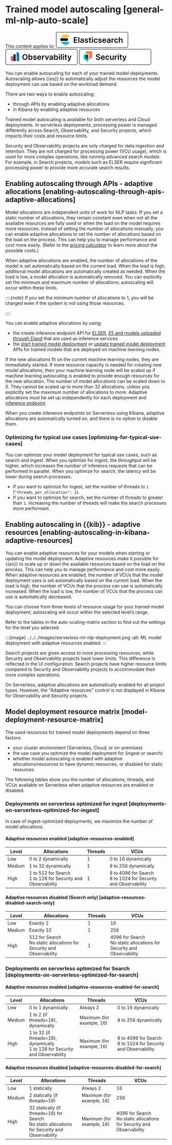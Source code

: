 # Trained model autoscaling [general-ml-nlp-auto-scale]

This content applies to: [![Elasticsearch](../../../images/serverless-es-badge.svg "")](../../../solutions/search.md) [![Observability](../../../images/serverless-obs-badge.svg "")](../../../solutions/observability.md) [![Security](../../../images/serverless-sec-badge.svg "")](../../../solutions/security/elastic-security-serverless.md)

You can enable autoscaling for each of your trained model deployments. Autoscaling allows {{es}} to automatically adjust the resources the model deployment can use based on the workload demand.

There are two ways to enable autoscaling:

* through APIs by enabling adaptive allocations
* in Kibana by enabling adaptive resources

Trained model autoscaling is available for both serverless and Cloud deployments. In serverless deployments, processing power is managed differently across Search, Observability, and Security projects, which impacts their costs and resource limits.

Security and Observability projects are only charged for data ingestion and retention. They are not charged for processing power (VCU usage), which is used for more complex operations, like running advanced search models. For example, in Search projects, models such as ELSER require significant processing power to provide more accurate search results.


## Enabling autoscaling through APIs - adaptive allocations [enabling-autoscaling-through-apis-adaptive-allocations]

Model allocations are independent units of work for NLP tasks. If you set a static number of allocations, they remain constant even when not all the available resources are fully used or when the load on the model requires more resources. Instead of setting the number of allocations manually, you can enable adaptive allocations to set the number of allocations based on the load on the process. This can help you to manage performance and cost more easily. (Refer to the [pricing calculator](https://cloud.elastic.co/pricing) to learn more about the possible costs.)

When adaptive allocations are enabled, the number of allocations of the model is set automatically based on the current load. When the load is high, additional model allocations are automatically created as needed. When the load is low, a model allocation is automatically removed. You can explicitly set the minimum and maximum number of allocations; autoscaling will occur within these limits.

::::{note}
If you set the minimum number of allocations to 1, you will be charged even if the system is not using those resources.

::::


You can enable adaptive allocations by using:

* the create inference endpoint API for [ELSER](../../../explore-analyze/elastic-inference/inference-api/elser-inference-integration.md ), [E5 and models uploaded through Eland](../../../explore-analyze/elastic-inference/inference-api/elasticsearch-inference-integration.md) that are used as inference services.
* the [start trained model deployment](https://www.elastic.co/docs/api/doc/elasticsearch/operation/operation-ml-start-trained-model-deployment) or [update trained model deployment](https://www.elastic.co/docs/api/doc/elasticsearch/operation/operation-ml-update-trained-model-deployment) APIs for trained models that are deployed on machine learning nodes.

If the new allocations fit on the current machine learning nodes, they are immediately started. If more resource capacity is needed for creating new model allocations, then your machine learning node will be scaled up if machine learning autoscaling is enabled to provide enough resources for the new allocation. The number of model allocations can be scaled down to 0. They cannot be scaled up to more than 32 allocations, unless you explicitly set the maximum number of allocations to more. Adaptive allocations must be set up independently for each deployment and [inference endpoint](https://www.elastic.co/docs/api/doc/elasticsearch/group/endpoint-inference).

When you create inference endpoints on Serverless using Kibana, adaptive allocations are automatically turned on, and there is no option to disable them.


### Optimizing for typical use cases [optimizing-for-typical-use-cases]

You can optimize your model deployment for typical use cases, such as search and ingest. When you optimize for ingest, the throughput will be higher, which increases the number of inference requests that can be performed in parallel. When you optimize for search, the latency will be lower during search processes.

* If you want to optimize for ingest, set the number of threads to `1` (`"threads_per_allocation": 1`).
* If you want to optimize for search, set the number of threads to greater than `1`. Increasing the number of threads will make the search processes more performant.


## Enabling autoscaling in {{kib}} - adaptive resources [enabling-autoscaling-in-kibana-adaptive-resources]

You can enable adaptive resources for your models when starting or updating the model deployment. Adaptive resources make it possible for {{es}} to scale up or down the available resources based on the load on the process. This can help you to manage performance and cost more easily. When adaptive resources are enabled, the number of VCUs that the model deployment uses is set automatically based on the current load. When the load is high, the number of VCUs that the process can use is automatically increased. When the load is low, the number of VCUs that the process can use is automatically decreased.

You can choose from three levels of resource usage for your trained model deployment; autoscaling will occur within the selected level’s range.

Refer to the tables in the auto-scaling-matrix section to find out the settings for the level you selected.

:::{image} ../../../images/serverless-ml-nlp-deployment.png
:alt: ML model deployment with adaptive resources enabled.
:::

Search projects are given access to more processing resources, while Security and Observability projects have lower limits. This difference is reflected in the UI configuration: Search projects have higher resource limits compared to Security and Observability projects to accommodate their more complex operations.

On Serverless, adaptive allocations are automatically enabled for all project types. However, the "Adaptive resources" control is not displayed in Kibana for Observability and Security projects.


## Model deployment resource matrix [model-deployment-resource-matrix]

The used resources for trained model deployments depend on three factors:

* your cluster environment (Serverless, Cloud, or on-premises)
* the use case you optimize the model deployment for (ingest or search)
* whether model autoscaling is enabled with adaptive allocations/resources to have dynamic resources, or disabled for static resources

The following tables show you the number of allocations, threads, and VCUs available on Serverless when adaptive resources are enabled or disabled.


### Deployments on serverless optimized for ingest [deployments-on-serverless-optimized-for-ingest]

In case of ingest-optimized deployments, we maximize the number of model allocations.


#### Adaptive resources enabled [adaptive-resources-enabled]

| Level | Allocations | Threads | VCUs |
| --- | --- | --- | --- |
| Low | 0 to 2 dynamically | 1 | 0 to 16 dynamically |
| Medium | 1 to 32 dynamically | 1 | 8 to 256 dynamically |
| High | 1 to 512 for Search<br> 1 to 128 for Security and Observability<br> | 1 | 8 to 4096 for Search<br> 8 to 1024 for Security and Observability<br> |


#### Adaptive resources disabled (Search only) [adaptive-resources-disabled-search-only]

| Level | Allocations | Threads | VCUs |
| --- | --- | --- | --- |
| Low | Exactly 2 | 1 | 16 |
| Medium | Exactly 32 | 1 | 256 |
| High | 512 for Search<br> No static allocations for Security and Observability<br> | 1 | 4096 for Search<br> No static allocations for Security and Observability<br> |


### Deployments on serverless optimized for Search [deployments-on-serverless-optimized-for-search]


#### Adaptive resources enabled [adaptive-resources-enabled-for-search]

| Level | Allocations | Threads | VCUs |
| --- | --- | --- | --- |
| Low | 0 to 1 dynamically | Always 2 | 0 to 16 dynamically |
| Medium | 1 to 2 (if threads=16), dynamically | Maximum (for example, 16) | 8 to 256 dynamically |
| High | 1 to 32 (if threads=16), dynamically<br> 1 to 128 for Security and Observability<br> | Maximum (for example, 16) | 8 to 4096 for Search<br> 8 to 1024 for Security and Observability<br> |


#### Adaptive resources disabled [adaptive-resources-disabled-for-search]

| Level | Allocations | Threads | VCUs |
| --- | --- | --- | --- |
| Low | 1 statically | Always 2 | 16 |
| Medium | 2 statically (if threads=16) | Maximum (for example, 16) | 256 |
| High | 32 statically (if threads=16) for Search<br> No static allocations for Security and Observability<br> | Maximum (for example, 16) | 4096 for Search<br> No static allocations for Security and Observability<br> |


